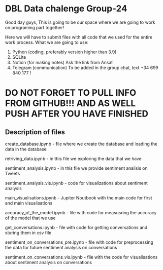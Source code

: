 # DBL Data chalenge Group-24
Good day guys,
This is going to be our space where we are going to work on programing part together!

Here we will have to submit files with all code that we used for the entire work process.
What we are going to use:
  1. Python (coding, preferably version higher than 3.9)
  2. SQLite 
  3. Notion (for making notes)
    Ask the link from Ansat
  4. Telegram (communication) 
    To be added in the group chat, text +34 699 840 177 !
  #  DO NOT FORGET TO PULL INFO FROM GITHUB!!! AND AS WELL PUSH AFTER YOU HAVE FINISHED

## Description of files
      
  create_database.ipynb - file where we create the database and loading the data in the database
  
  retriving_data.ipynb - in this file we exploring the data that we have
  
  sentiment_analysis.ipynb - in this file we provide sentiment analisis on Tweets
    
  sentiment_analysis_vis.ipynb - code for visualizations about sentiment analysis
  
  main_visualisations.ipynb - Jupiter Noutbook with the main code for first and main visualisations
  
  accuracy_of_the_model.ipynb - file with code for measusring the accuracy of the model that we use
  
  get_conversations.ipynb - file with code for getting conversations and storing them in csv file 
  
  sentiment_on_conversations_pre.ipynb - file with code for preprocessing the data for future sentiment analysis on conversations
  
  sentiment_on_conversations_vis.ipynb - file with the code for visualisations about sentiment analysis on conversations 
 
  
